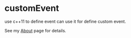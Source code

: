 # customEvent
use c++11 to define event
can use it for define custom event.

See my [About](/SUMMARY.md) page for details.

